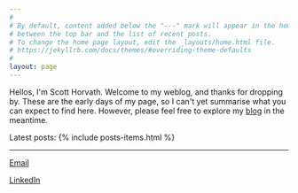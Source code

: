 ```yaml
---
#
# By default, content added below the "---" mark will appear in the home page
# between the top bar and the list of recent posts.
# To change the home page layout, edit the _layouts/home.html file.
# https://jekyllrb.com/docs/themes/#overriding-theme-defaults
#
layout: page
---
```


Hellos, I'm Scott Horvath. Welcome to my weblog, and thanks for dropping by. These are the early days of my page, so I can't yet summarise what you can expect to find here. However, please feel free to explore my <a href="/blog/">blog</a> in the meantime.

Latest posts:
{% include posts-items.html %}

---

[Email](mailto:smart.luck8709@fastmail.com)

[LinkedIn](https://www.linkedin.com/in/horvathscott/)
